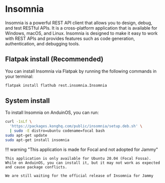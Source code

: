 # Insomnia

Insomnia is a powerful REST API client that allows you to design, debug, and test RESTful APIs. It is a cross-platform application that is available for Windows, macOS, and Linux. Insomnia is designed to make it easy to work with REST APIs and provides features such as code generation, authentication, and debugging tools.

## Flatpak install (Recommended)

You can install Insomnia via Flatpak by running the following commands in your terminal:

```bash
flatpak install flathub rest.insomnia.Insomnia
```

## System install

To install Insomnia on AnduinOS, you can run:

```bash
curl -1sLf \
  'https://packages.konghq.com/public/insomnia/setup.deb.sh' \
  | sudo -E distro=ubuntu codename=focal bash
sudo apt-get update
sudo apt-get install insomnia
```

!!! warning "This application is made for Focal and not adopted for Jammy"

    This application is only available for Ubuntu 20.04 (Focal Fossa). While on AnduinOS, you can install it, but it may not work as expected and cause package conflicts.

    We are still waiting for the official release of Insomnia for Jammy
